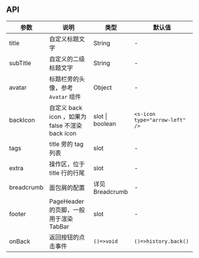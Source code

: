 ## API

| 参数 | 说明 | 类型 | 默认值 |
| --- | --- | --- | --- |
| title | 自定义标题文字 | String | - |
| subTitle | 自定义的二级标题文字 | String | - |
| avatar | 标题栏旁的头像，参考 `Avatar` 组件 | Object | - |
| backIcon | 自定义 back icon ，如果为 false 不渲染 back icon | slot \| boolean | `<s-icon type="arrow-left" />` |
| tags | title 旁的 tag 列表 | slot | - |
| extra | 操作区，位于 title 行的行尾 | slot | - |
| breadcrumb | 面包屑的配置 |  详见Breadcrumb  | - |
| footer | PageHeader 的页脚，一般用于渲染 TabBar | slot | - |
| onBack | 返回按钮的点击事件 | `()=>void` | `()=>history.back()` |
